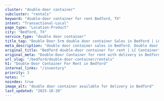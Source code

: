 ```yaml
---
cluster: "double-door container"
subcluster: "rentals"
keyword: "double-door container for rent Bedford, TX"
intent: "Transactional-Local"
page_type: "Location-Product"
city: "Bedford, TX"
service_type: "double door container"
title_tag: "Double Door 5rm double door container Sales in Bedford | LC Container"
meta_description: "double door container sales in Bedford. Double door containers for easy access. Fast delivery, competitive pricing. Serving double door container area. Quote ID: TO6. Call (214) 524-4168 for your free quote today."
original_title: "Bedford double-door container for rent | LC Container"
original_meta: "Double-Door Container for rent with delivery in Bedford, TX. LC Container — local Since 2003. Get pricing today."
url_slug: "/bedford/double-door-container/rentals"
h1: "Double-Door Container For Rent in Bedford"
internal_links: "/inventory"
priority: 3
notes: ""
noindex: true
image_alt: "double door container available for delivery in Bedford"
last_updated: "2025-10-20"
---
```


<!-- TODO: Add unique city/inventory copy, images, and internal links here. -->
